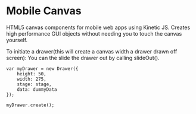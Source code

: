 Mobile Canvas
============

HTML5 canvas components for mobile web apps using Kinetic JS.
Creates high performance GUI objects without needing you to touch the canvas yourself.

To initiate a drawer(this will create a canvas width a drawer drawn off screen):
You can the slide the drawer out by calling slideOut().

    var myDrawer = new Drawer({
        height: 50,
        width: 275,
        stage: stage,
        data: dummyData
    });
    
    myDrawer.create();
